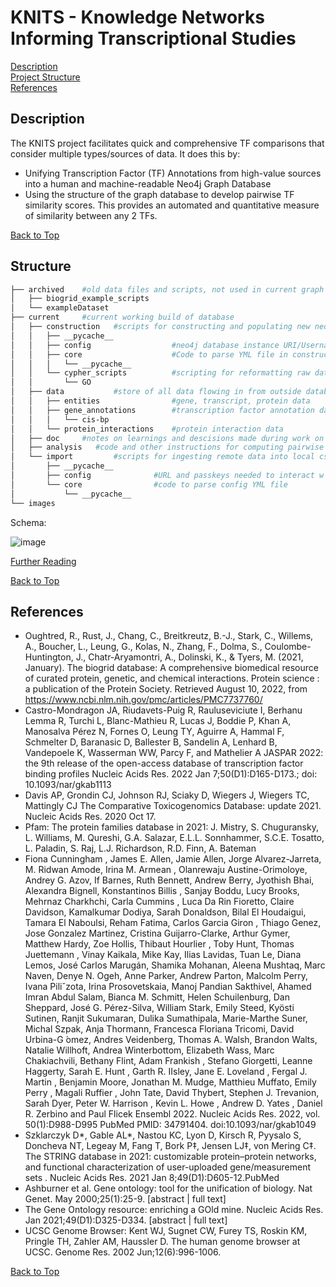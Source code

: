 KNITS - Knowledge Networks Informing Transcriptional Studies
====================
[Description](https://github.com/wassermanlab/knits/blob/main/README.md#description) </br>
[Project Structure](https://github.com/wassermanlab/knits/blob/main/README.md#structure) </br>
[References](https://github.com/wassermanlab/knits/blob/main/README.md#references)

Description
--------------
The KNITS project facilitates quick and comprehensive TF comparisons that consider multiple types/sources of data.
It does this by:
- Unifying Transcription Factor (TF) Annotations from high-value sources into a human and machine-readable Neo4j Graph Database
- Using the structure of the graph database to develop pairwise TF similarity scores. This provides an automated and quantitative measure of similarity between any 2 TFs.

[Back to Top](https://github.com/wassermanlab/knits/blob/main/README.md#knits---knowledge-networks-informing-transcriptional-studies)

Structure
-------------

```bash
├── archived    #old data files and scripts, not used in current graph model
│   ├── biogrid_example_scripts
│   └── exampleDataset
├── current     #current working build of database
│   ├── construction   #scripts for constructing and populating new neo4j database instance
│   │   ├── __pycache__
│   │   ├── config                  #neo4j database instance URI/Username/Passkey and links raw github datafiles
│   │   ├── core                    #Code to parse YML file in construction/config
│   │   │   └── __pycache__
│   │   └── cypher_scripts          #scripting for reformatting raw data to graph schema
│   │       └── GO
│   ├── data           #store of all data flowing in from outside databases and out to the graph database
│   │   ├── entities                #gene, transcript, protein data
│   │   ├── gene_annotations        #transcription factor annotation data
│   │   │   └── cis-bp
│   │   └── protein_interactions    #protein interaction data
│   ├── doc     #notes on learnings and descisions made during work on project
│   ├── analysis   #code and other instructions for computing pairwise similarity scores
│   └── import         #scripts for ingesting remote data into local csv files
│       ├── __pycache__
│       ├── config              #URL and passkeys needed to interact w various biological databases
│       └── core                #code to parse config YML file
│           └── __pycache__
└── images
 ```

Schema:

![image](https://user-images.githubusercontent.com/95512439/186757601-b40952a7-33a6-447f-8631-3ec7835d2f6b.png)

[Further Reading](https://github.com/wassermanlab/knits/tree/main/current#project-structure)

[Back to Top](https://github.com/wassermanlab/knits/blob/main/README.md#knits---knowledge-networks-informing-transcriptional-studies)

References
-----------
- Oughtred, R., Rust, J., Chang, C., Breitkreutz, B.-J., Stark, C., Willems, A., Boucher, L., Leung, G., Kolas, N., Zhang, F., Dolma, S., Coulombe-Huntington, J., Chatr-Aryamontri, A., Dolinski, K., &amp; Tyers, M. (2021, January). The biogrid database: A comprehensive biomedical resource of curated protein, genetic, and chemical interactions. Protein science : a publication of the Protein Society. Retrieved August 10, 2022, from https://www.ncbi.nlm.nih.gov/pmc/articles/PMC7737760/ 
- Castro-Mondragon JA, Riudavets-Puig R, Rauluseviciute I, Berhanu Lemma R, Turchi L, Blanc-Mathieu R, Lucas J, Boddie P, Khan A, Manosalva Pérez N, Fornes O, Leung TY, Aguirre A, Hammal F, Schmelter D, Baranasic D, Ballester B, Sandelin A, Lenhard B, Vandepoele K, Wasserman WW, Parcy F, and Mathelier A JASPAR 2022: the 9th release of the open-access database of transcription factor binding profiles Nucleic Acids Res. 2022 Jan 7;50(D1):D165-D173.; doi: 10.1093/nar/gkab1113
- Davis AP, Grondin CJ, Johnson RJ, Sciaky D, Wiegers J, Wiegers TC, Mattingly CJ The Comparative Toxicogenomics Database: update 2021. Nucleic Acids Res. 2020 Oct 17.
- Pfam: The protein families database in 2021: J. Mistry, S. Chuguransky, L. Williams, M. Qureshi, G.A. Salazar, E.L.L. Sonnhammer, S.C.E. Tosatto, L. Paladin, S. Raj, L.J. Richardson, R.D. Finn, A. Bateman
- Fiona Cunningham , James E. Allen, Jamie Allen, Jorge Alvarez-Jarreta, M. Ridwan Amode, Irina M. Armean , Olanrewaju Austine-Orimoloye, Andrey G. Azov, If Barnes, Ruth Bennett, Andrew Berry, Jyothish Bhai, Alexandra Bignell, Konstantinos Billis , Sanjay Boddu, Lucy Brooks, Mehrnaz Charkhchi, Carla Cummins , Luca Da Rin Fioretto, Claire Davidson, Kamalkumar Dodiya, Sarah Donaldson, Bilal El Houdaigui, Tamara El Naboulsi, Reham Fatima, Carlos Garcia Giron , Thiago Genez, Jose Gonzalez Martinez, Cristina Guijarro-Clarke, Arthur Gymer, Matthew Hardy, Zoe Hollis, Thibaut Hourlier , Toby Hunt, Thomas Juettemann , Vinay Kaikala, Mike Kay, Ilias Lavidas, Tuan Le, Diana Lemos, José Carlos Marugán, Shamika Mohanan, Aleena Mushtaq, Marc Naven, Denye N. Ogeh, Anne Parker, Andrew Parton, Malcolm Perry, Ivana Piliˇzota, Irina Prosovetskaia, Manoj Pandian Sakthivel, Ahamed Imran Abdul Salam, Bianca M. Schmitt, Helen Schuilenburg, Dan Sheppard, José G. Pérez-Silva, William Stark, Emily Steed, Kyösti Sutinen, Ranjit Sukumaran, Dulika Sumathipala, Marie-Marthe Suner, Michal Szpak, Anja Thormann, Francesca Floriana Tricomi, David Urbina-G ́omez, Andres Veidenberg, Thomas A. Walsh, Brandon Walts, Natalie Willhoft, Andrea Winterbottom, Elizabeth Wass, Marc Chakiachvili, Bethany Flint, Adam Frankish , Stefano Giorgetti, Leanne Haggerty, Sarah E. Hunt , Garth R. IIsley, Jane E. Loveland , Fergal J. Martin , Benjamin Moore, Jonathan M. Mudge, Matthieu Muffato, Emily Perry , Magali Ruffier , John Tate, David Thybert, Stephen J. Trevanion, Sarah Dyer, Peter W. Harrison , Kevin L. Howe , Andrew D. Yates , Daniel R. Zerbino and Paul Flicek Ensembl 2022. Nucleic Acids Res. 2022, vol. 50(1):D988-D995 PubMed PMID: 34791404. doi:10.1093/nar/gkab1049
- Szklarczyk D*, Gable AL*, Nastou KC, Lyon D, Kirsch R, Pyysalo S, Doncheva NT, Legeay M, Fang T, Bork P‡, Jensen LJ‡, von Mering C‡. The STRING database in 2021: customizable protein–protein networks, and functional characterization of user-uploaded gene/measurement sets . Nucleic Acids Res. 2021 Jan 8;49(D1):D605-12.PubMed
- Ashburner et al. Gene ontology: tool for the unification of biology. Nat Genet. May 2000;25(1):25-9. [abstract | full text]
- The Gene Ontology resource: enriching a GOld mine. Nucleic Acids Res. Jan 2021;49(D1):D325-D334. [abstract | full text]
- UCSC Genome Browser: Kent WJ, Sugnet CW, Furey TS, Roskin KM, Pringle TH, Zahler AM, Haussler D. The human genome browser at UCSC. Genome Res. 2002 Jun;12(6):996-1006. 

[Back to Top](https://github.com/wassermanlab/knits/blob/main/README.md#knits---knowledge-networks-informing-transcriptional-studies)
